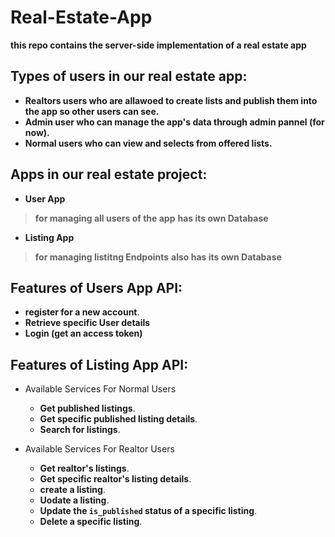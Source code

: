 # Real-Estate-App
**this repo contains the server-side implementation of a real estate app**

## Types of users in our real estate app:
- **Realtors users who are allawoed to create lists and publish them into the app so other users can see.**
- **Admin user who can manage the app's data through admin pannel (for now).**
- **Normal users who can view and selects from offered lists.**

## Apps in our real estate project:
- **User App**
> **for managing all users of the app**
> **has its own Database**
 
 - **Listing App**
> **for managing listitng Endpoints**
> **also has its own Database**
 

## Features of Users App API:
- **register for a new account**.
- **Retrieve specific User details**
- **Login (get an access token)**
 
## Features of Listing App API:
- Available Services For Normal Users 
   - **Get published listings**.
   - **Get specific published listing details**.
   - **Search for listings**.

- Available Services For Realtor Users 
   - **Get realtor's listings**.
   - **Get specific realtor's listing details**.
   - **create a listing**.
   - **Uodate a listing**.
   - **Update the `is_published` status of a specific listing**.
   - **Delete a specific listing**.


